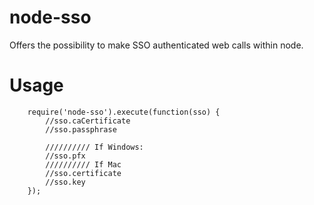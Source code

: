 node-sso
========

Offers the possibility to make SSO authenticated web calls within node.

# Usage
```
	require('node-sso').execute(function(sso) {
        //sso.caCertificate
        //sso.passphrase

        ////////// If Windows:
        //sso.pfx
        ////////// If Mac
        //sso.certificate
        //sso.key
    });
```